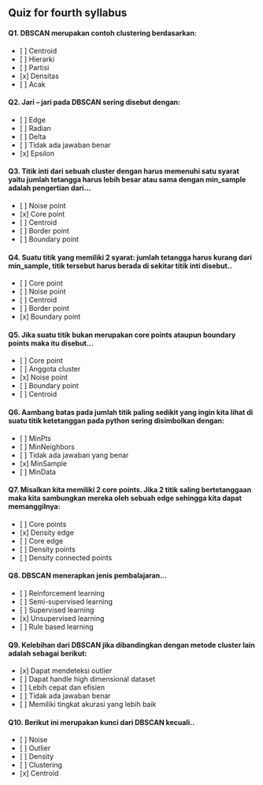 ## Quiz for fourth syllabus

#### Q1. DBSCAN merupakan contoh clustering berdasarkan:

- \[ ] Centroid 
- \[ ] Hierarki
- \[ ] Partisi
- \[x] Densitas
- \[ ] Acak

#### Q2. Jari – jari pada DBSCAN sering disebut dengan:

- \[ ] Edge 
- \[ ] Radian
- \[ ] Delta
- \[ ] Tidak ada jawaban benar
- \[x] Epsilon

#### Q3. Titik inti dari sebuah cluster dengan harus memenuhi satu syarat yaitu jumlah tetangga harus lebih besar atau sama dengan min_sample adalah pengertian dari…

- \[ ] Noise point 
- \[x] Core point
- \[ ] Centroid
- \[ ] Border point
- \[ ] Boundary point

#### Q4. Suatu titik yang memiliki 2 syarat: jumlah tetangga harus kurang dari min_sample, titik tersebut harus berada di sekitar titik inti disebut..	

- \[ ] Core point 
- \[ ] Noise point
- \[ ] Centroid
- \[ ] Border point
- \[x] Boundary point

#### Q5. Jika suatu titik bukan merupakan core points ataupun boundary points maka itu disebut…

- \[ ] Core point 
- \[ ] Anggota cluster 
- \[x] Noise point 
- \[ ] Boundary point 
- \[ ] Centroid

#### Q6. Aambang batas pada jumlah titik paling sedikit yang ingin kita lihat di suatu titik ketetanggan pada python sering disimbolkan dengan:

- \[ ] MinPts 
- \[ ] MinNeighbors
- \[ ] Tidak ada jawaban yang benar
- \[x] MinSample
- \[ ] MinData

#### Q7. Misalkan kita memiliki 2 core points. Jika 2 titik saling bertetanggaan maka kita sambungkan mereka oleh sebuah edge sehingga kita dapat memanggilnya:

- \[ ] Core points 
- \[x] Density edge
- \[ ] Core edge
- \[ ] Density points
- \[ ] Density connected points

#### Q8. DBSCAN menerapkan jenis pembalajaran…

- \[ ] Reinforcement learning 
- \[ ] Semi-supervised learning
- \[ ] Supervised learning
- \[x] Unsupervised learning
- \[ ] Rule based learning

#### Q9. Kelebihan dari DBSCAN jika dibandingkan dengan metode cluster lain adalah sebagai berikut:

- \[x] Dapat mendeteksi outlier 
- \[ ] Dapat handle high dimensional dataset
- \[ ] Lebih cepat dan efisien
- \[ ] Tidak ada jawaban benar
- \[ ] Memiliki tingkat akurasi yang lebih baik

#### Q10. Berikut ini merupakan kunci dari DBSCAN kecuali..

- \[ ] Noise 
- \[ ] Outlier
- \[ ] Density 
- \[ ] Clustering
- \[x] Centroid